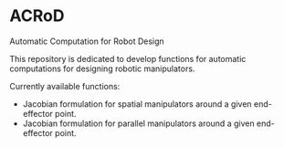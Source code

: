 # ACRoD
Automatic Computation for Robot Design

This repository is dedicated to develop functions for automatic computations for designing robotic manipulators.

Currently available functions:

- Jacobian formulation for spatial manipulators around a given end-effector point.
- Jacobian formulation for parallel manipulators around a given end-effector point.
